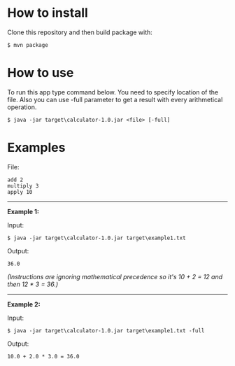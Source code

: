 # How to install
Clone this repository and then build package with:
```
$ mvn package
```

# How to use
To run this app type command below. You need to specify location of the file. Also you can use -full parameter to get a result with every arithmetical operation.
```
$ java -jar target\calculator-1.0.jar <file> [-full]
```

# Examples
File:
```
add 2 
multiply 3 
apply 10
```
---
**Example 1:**

Input:
```
$ java -jar target\calculator-1.0.jar target\example1.txt
```
Output:
```
36.0
```
*(Instructions are ignoring mathematical precedence so it's 10 + 2 = 12 and then 12 * 3 = 36.)*

---
**Example 2:**

Input:
```
$ java -jar target\calculator-1.0.jar target\example1.txt -full
```
Output:
```
10.0 + 2.0 * 3.0 = 36.0
```
